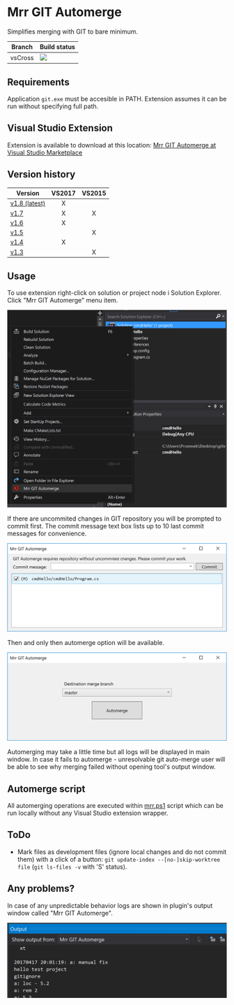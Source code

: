# Mrr GIT Automerge
Simplifies merging with GIT to bare minimum.

| Branch | Build status |
| --- | --- |
| vsCross | ![](https://pieszynski.visualstudio.com/_apis/public/build/definitions/6473efc4-b692-43c1-ac5f-2d2861fa34b3/1/badge) |

## Requirements
Application `git.exe` must be accesible in PATH. Extension assumes it can be run without specifying full path.

## Visual Studio Extension
Extension is available to download at this location: [Mrr GIT Automerge at Visual Studio Marketplace](https://marketplace.visualstudio.com/vsgallery/3d16624f-8bc4-4c36-a508-f70f8285aea7)

## Version history

| Version | VS2017 | VS2015
| --- | :---: | :---: |
| [v1.8 (latest)](https://github.com/pieszynski/MrrGitAutomerge/releases/download/v1.8/MrrGitAutomerge.1.8.vsix) | X | |
| [v1.7](https://github.com/pieszynski/MrrGitAutomerge/releases/download/v1.7/MrrGitAutomerge.1.7.vsix) | X | X |
| [v1.6](https://github.com/pieszynski/MrrGitAutomerge/releases/download/v1.6/MrrGitAutomerge.1.6.vsix) | X | |
| [v1.5](https://github.com/pieszynski/MrrGitAutomerge/releases/download/v1.5/MrrGitAutomerge.1.5.vsix) | | X |
| [v1.4](https://github.com/pieszynski/MrrGitAutomerge/releases/download/v1.4/MrrGitAutomerge.1.4.vsix) | X | |
| [v1.3](https://github.com/pieszynski/MrrGitAutomerge/releases/download/v1.3/MrrGitAutomerge.1.3.vsix) | | X |

## Usage
To use extension right-click on solution or project node i Solution Explorer. Click "Mrr GIT Automerge" menu item.

![Menu item in Solution Explorer](img/screen2.png)

If there are uncommited changes in GIT repository you will be prompted to commit first. The commit message text box lists up to 10 last commit messages for convenience.

![Commit first window](img/screen0.png)

Then and only then automerge option will be available.

![Automerge option](img/screen1.png)

Automerging may take a little time but all logs will be displayed in main window. In case it fails to automerge - unresolvable git auto-merge user will be able to see why merging failed without opening tool's output window.

## Automerge script
All automerging operations are executed within [mrr.ps1](src/MrrGitAutomerge.Core/Resources/mrr.ps1) script which can be run locally without any Visual Studio extension wrapper.

## ToDo

* Mark files as development files (ignore local changes and do not commit them) with a click of a button: `git update-index --[no-]skip-worktree file` (`git ls-files -v` with 'S' status).

## Any problems?
In case of any unpredictable behavior logs are shown in plugin's output window called "Mrr GIT Automerge".

![In output window](img/screen3.png)
